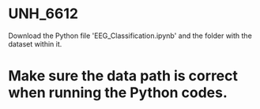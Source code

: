 # UNH_6612
Download the Python file 'EEG_Classification.ipynb' and the folder with the dataset within it.
# Make sure the data path is correct when running the Python codes.

